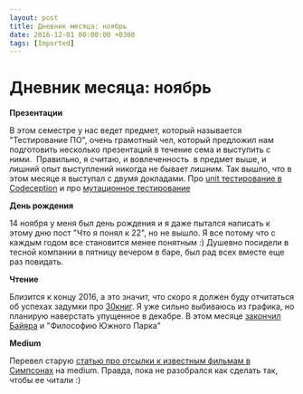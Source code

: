 ```yaml
---
layout: post
title: Дневник месяца: ноябрь
date: 2016-12-01 00:00:00 +0300
tags: [Imported]
---
```

# Дневник месяца: ноябрь

**Презентации**

В этом семестре у нас ведет предмет, который называется "Тестирование ПО", очень грамотный чел, который предложил нам подготовить несколько презентаций в течение сема и выступить с ними.  Правильно, я считаю, и вовлеченность  в предмет выше, и лишний опыт выступлений никогда не бывает лишним. Так вышло, что в этом месяце я выступал с двумя докладами. Про [unit тестирование в Codeception](http://www.slideshare.net/vjalexeyev/php-unit-codeception) и про [мутационное тестирование](http://www.slideshare.net/vjalexeyev/php-67030769)

**День рождения**

14 ноября у меня был день рождения и я даже пытался написать к этому дню пост "Что я понял к 22", но не вышло. Я все потому что с каждым годом все становится менее понятным :) Душевно посидели в тесной компании в пятницу вечером в баре, был рад всех вместе еще раз повидать.

**Чтение**

Близится к концу 2016, а это значит, что скоро я должен буду отчитаться об успехах задумки про [30книг](https://blog.alexeyev.me/2015/12/30-books-2016/ "2016: 30 книг"). Я уже сильно выбиваюсь из графика, но планирую наверстать упущенное в декабре. В этом месяце [закончил Байяра](https://blog.alexeyev.me/2016/11/pierre-bayard/ "Книга #23: Пьер Байяр – Искусство рассуждать о книгах, которых вы не читали") и "Философию Южного Парка"

**Medium**

Перевел старую [статью про отсылки к известным фильмам в Симпсонах](https://medium.com/@vlaim/the-simpsons-movie-references-c7a428494f5a#.7ojkjnjwz) на medium. Правда, пока не разобрался как сделать так, чтобы ее читали :)